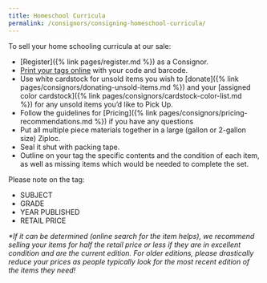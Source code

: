 ```yaml
---
title: Homeschool Curricula
permalink: /consignors/consigning-homeschool-curricula/
---
```


To sell your home schooling curricula at our sale:

* [Register]({% link pages/register.md %}) as a Consignor.
* [Print your tags online](http://www.mysalemanager.net/g_consignorlogin.aspx) with your code and barcode.
* Use white cardstock for unsold items you wish to [donate]({% link pages/consignors/donating-unsold-items.md %}) and your [assigned color cardstock]({% link pages/consignors/cardstock-color-list.md %}) for any unsold items you’d like to Pick Up.
* Follow the guidelines for [Pricing]({% link pages/consignors/pricing-recommendations.md %}) if you have any questions
* Put all multiple piece materials together in a large (gallon or 2-gallon size) Ziploc.
* Seal it shut with packing tape.
* Outline on your tag the specific contents and the condition of each item, as well as missing items which would be needed to complete the set.

Please note on the tag:

* SUBJECT
* GRADE
* YEAR PUBLISHED
* RETAIL PRICE

_*If it can be determined (online search for the item helps), we recommend selling your items for half the retail price or less if they are in excellent condition and are the current edition. For older editions, please drastically reduce your prices as people typically look for the most recent edition of the items they need!_
